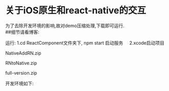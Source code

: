 # 关于iOS原生和react-native的交互 <br/>
为了去除开发环境的影响,故对demo压缩处理,下载即可运行.<br/>
##细节请看博客:

运行: 1.cd  ReactComponent文件夹下,  npm start 启动服务
     2.xcode启动项目 

NativeAddRN.zip 

RNtoNative.zip

full-version.zip

开发环境如下:
